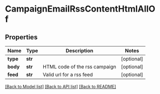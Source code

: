 # CampaignEmailRssContentHtmlAllOf

## Properties
Name | Type | Description | Notes
------------ | ------------- | ------------- | -------------
**type** | **str** |  | [optional] 
**body** | **str** | HTML code of the rss campaign | [optional] 
**feed** | **str** | Valid url for a rss feed | [optional] 

[[Back to Model list]](../README.md#documentation-for-models) [[Back to API list]](../README.md#documentation-for-api-endpoints) [[Back to README]](../README.md)


